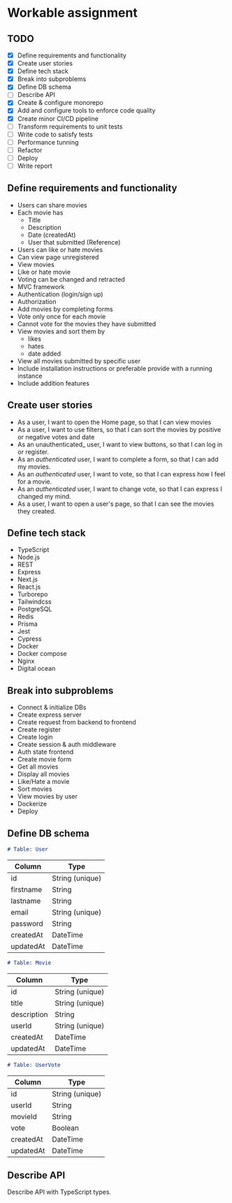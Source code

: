 # Workable assignment

## TODO

-   [x] Define requirements and functionality
-   [x] Create user stories
-   [x] Define tech stack
-   [x] Break into subproblems
-   [x] Define DB schema
-   [ ] Describe API
-   [x] Create & configure monorepo
-   [x] Add and configure tools to enforce code quality
-   [x] Create minor CI/CD pipeline
-   [ ] Transform requirements to unit tests
-   [ ] Write code to satisfy tests
-   [ ] Performance tunning
-   [ ] Refactor
-   [ ] Deploy
-   [ ] Write report

## Define requirements and functionality

-   Users can share movies
-   Each movie has
    -   Title
    -   Description
    -   Date (createdAt)
    -   User that submitted (Reference)
-   Users can like or hate movies
-   Can view page unregistered
-   View movies
-   Like or hate movie
-   Voting can be changed and retracted
-   MVC framework
-   Authentication (login/sign up)
-   Authorization
-   Add movies by completing forms
-   Vote only once for each movie
-   Cannot vote for the movies they have submitted
-   View movies and sort them by
    -   likes
    -   hates
    -   date added
-   View all movies submitted by specific user
-   Include installation instructions or preferable provide with a running instance
-   Include addition features
<!-- update movie, user -->

## Create user stories

-   As a user, I want to open the Home page, so that I can view movies
-   As a user, I want to use filters, so that I can sort the movies by positive or negative votes and date
-   As an unauthenticated\_ user, I want to view buttons, so that I can log in or register.
-   As an _authenticated_ user, I want to complete a form, so that I can add my movies.
-   As an _authenticated_ user, I want to vote, so that I can express how I feel for a movie.
-   As an _authenticated_ user, I want to change vote, so that I can express I changed my mind.
-   As a user, I want to open a user's page, so that I can see the movies they created.

## Define tech stack

-   TypeScript
-   Node.js
-   REST
-   Express
-   Next.js
-   React.js
-   Turborepo
-   Tailwindcss
-   PostgreSQL
-   Redis
-   Prisma
-   Jest
-   Cypress
-   Docker
-   Docker compose
-   Nginx
-   Digital ocean

## Break into subproblems

-   Connect & initialize DBs
-   Create express server
-   Create request from backend to frontend
-   Create register
-   Create login
-   Create session & auth middleware
-   Auth state frontend
-   Create movie form
-   Get all movies
-   Display all movies
-   Like/Hate a movie
-   Sort movies
-   View movies by user
-   Dockerize
-   Deploy

## Define DB schema

```markdown
# Table: User
```

| Column    | Type            |
| --------- | --------------- |
| id        | String (unique) |
| firstname | String          |
| lastname  | String          |
| email     | String (unique) |
| password  | String          |
| createdAt | DateTime        |
| updatedAt | DateTime        |

```markdown
# Table: Movie
```

| Column      | Type            |
| ----------- | --------------- |
| id          | String (unique) |
| title       | String (unique) |
| description | String          |
| userId      | String (unique) |
| createdAt   | DateTime        |
| updatedAt   | DateTime        |

```markdown
# Table: UserVote
```

| Column    | Type            |
| --------- | --------------- |
| id        | String (unique) |
| userId    | String          |
| movieId   | String          |
| vote      | Boolean         |
| createdAt | DateTime        |
| updatedAt | DateTime        |

## Describe API

Describe API with TypeScript types.
